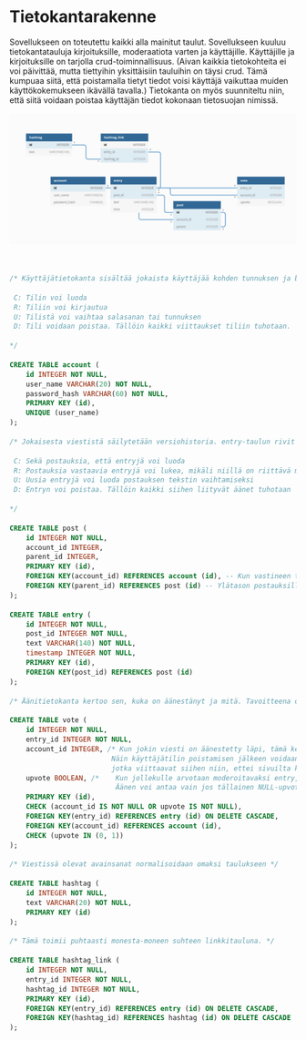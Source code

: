 # Tietokantarakenne

Sovellukseen on toteutettu kaikki alla mainitut taulut. Sovellukseen kuuluu tietokantatauluja kirjoituksille, moderaatiota varten ja käyttäjille. Käyttäjille ja kirjoituksille on tarjolla crud-toiminnallisuus. (Aivan kaikkia tietokohteita ei voi päivittää, mutta tiettyihin yksittäisiin tauluihin on täysi crud. Tämä kumpuaa siitä, että poistamalla tietyt tiedot voisi käyttäjä vaikuttaa muiden käyttökokemukseen ikävällä tavalla.) Tietokanta on myös suunniteltu niin, että siitä voidaan poistaa käyttäjän tiedot kokonaan tietosuojan nimissä.

![](tietokantadiagrammi.png)

<!--

Table account {
  id INTEGER [pk]
  user_name VARCHAR(20)
  password_hash CHAR(60)
}

Table entry {
  id INTEGER [pk]
  post_id INTEGER [ref: > post.id]
  text VARCHAR(140)
  time INTEGER
}

Table post {
  id INTEGER [pk]
  account_id INTEGER [ref: - account.id]
  parent INTEGER [ref: - post.id]
}

Table vote {
  entry_id INTEGER [ref: > entry.id]
  account_id INTEGER [ref: > account.id]
  upvote BOOLEAN
}

Table hashtag {
  id INTEGER [pk]
  text VARCHAR(140)
}

Table hashtag_link {
  id INTEGER [pk]
  entry_id INTEGER [ref: > entry.id]
  hashtag_id INTEGER [ref: > hashtag.id]
}

-->

```sql


/* Käyttäjätietokanta sisältää jokaista käyttäjää kohden tunnuksen ja bcryptin läpi käytetyn salasanan tiivisteen. Tunnus on muutettavissa, joten käyttäjän uniikki tunniste on keinotekoinen primääriavain.
 
 C: Tilin voi luoda
 R: Tiliin voi kirjautua
 U: Tilistä voi vaihtaa salasanan tai tunnuksen
 D: Tili voidaan poistaa. Tällöin kaikki viittaukset tiliin tuhotaan.
 
*/

CREATE TABLE account (
	id INTEGER NOT NULL, 
	user_name VARCHAR(20) NOT NULL, 
	password_hash VARCHAR(60) NOT NULL, 
	PRIMARY KEY (id), 
	UNIQUE (user_name)
);

/* Jokaisesta viestistä säilytetään versiohistoria. entry-taulun rivit ovat tällaisia versioita. post-taulun rivit taas viittaavat viestiketjuihin, jotka viesteistä muodostuvat.
 
 C: Sekä postauksia, että entryjä voi luoda
 R: Postauksia vastaavia entryjä voi lukea, mikäli niillä on riittävä määrä ylä-ääniä
 U: Uusia entryjä voi luoda postauksen tekstin vaihtamiseksi
 D: Entryn voi poistaa. Tällöin kaikki siihen liityvät äänet tuhotaan

*/

CREATE TABLE post (
	id INTEGER NOT NULL, 
	account_id INTEGER, 
	parent_id INTEGER, 
	PRIMARY KEY (id), 
	FOREIGN KEY(account_id) REFERENCES account (id), -- Kun vastineen tehnyt käyttäjä poistetaan, tämä saa arvon NULL
	FOREIGN KEY(parent_id) REFERENCES post (id) -- Ylätason postauksilla tämä saa arvon null
);

CREATE TABLE entry (
	id INTEGER NOT NULL, 
	post_id INTEGER NOT NULL, 
	text VARCHAR(140) NOT NULL, 
	timestamp INTEGER NOT NULL, 
	PRIMARY KEY (id), 
	FOREIGN KEY(post_id) REFERENCES post (id)
);

/* Äänitietokanta kertoo sen, kuka on äänestänyt ja mitä. Tavoitteena on estää, että samaa entry-riviä äänestäisi sama henkilö toistuvasti. */

CREATE TABLE vote (
	id INTEGER NOT NULL, 
	entry_id INTEGER NOT NULL, 
	account_id INTEGER, /* Kun jokin viesti on äänestetty läpi, tämä kenttä saa arvon NULL.
                         Näin käyttäjätilin poistamisen jälkeen voidaan poistaa kaikki äänet,
                         jotka viittaavat siihen niin, ettei sivuilta katoa sisältöä */
	upvote BOOLEAN, /*    Kun jollekulle arvotaan moderoitavaksi entry, tämä kenttä saa arvon NULL kunnes ääni on annettu.
                          Äänen voi antaa vain jos tällainen NULL-upvoteinen ääni löytyy tietokannasta */
	PRIMARY KEY (id), 
	CHECK (account_id IS NOT NULL OR upvote IS NOT NULL), 
	FOREIGN KEY(entry_id) REFERENCES entry (id) ON DELETE CASCADE, 
	FOREIGN KEY(account_id) REFERENCES account (id), 
	CHECK (upvote IN (0, 1))
);

/* Viestissä olevat avainsanat normalisoidaan omaksi taulukseen */

CREATE TABLE hashtag (
	id INTEGER NOT NULL, 
	text VARCHAR(20) NOT NULL, 
	PRIMARY KEY (id)
);

/* Tämä toimii puhtaasti monesta-moneen suhteen linkkitauluna. */

CREATE TABLE hashtag_link (
	id INTEGER NOT NULL, 
	entry_id INTEGER NOT NULL, 
	hashtag_id INTEGER NOT NULL, 
	PRIMARY KEY (id), 
	FOREIGN KEY(entry_id) REFERENCES entry (id) ON DELETE CASCADE, 
	FOREIGN KEY(hashtag_id) REFERENCES hashtag (id) ON DELETE CASCADE
);

```
